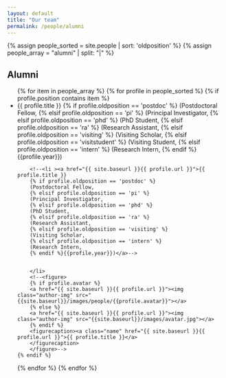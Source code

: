 ```yaml
---
layout: default
title: "Our team"
permalink: /people/alumni
---
```

{% assign people_sorted = site.people | sort: 'oldposition' %}
{% assign people_array = "alumni" | split: "|" %}
<section class="menuaa">
<div>
<h1>Alumni</h1>
</div>
</section>
<ul>
{% for item in people_array %}
  {% for profile in people_sorted %}
    {% if profile.position contains item %}
        <li >{{ profile.title }}
        {% if profile.oldposition == 'postdoc' %}
        (Postdoctoral Fellow,
        {% elsif profile.oldposition == 'pi' %}
        (Principal Investigator,
        {% elsif profile.oldposition == 'phd' %}
        (PhD Student,
        {% elsif profile.oldposition == 'ra' %}
        (Research Assistant,
        {% elsif profile.oldposition == 'visiting' %}
        (Visiting Scholar,
        {% elsif profile.oldposition == 'visitstudent' %}
        (Visiting Student,
        {% elsif profile.oldposition == 'intern' %}
        (Research Intern,
        {% endif %}{{profile.year}})

		<!--<li ><a href="{{ site.baseurl }}{{ profile.url }}">{{ profile.title }}
		{% if profile.oldposition == 'postdoc' %}
		(Postdoctoral Fellow,
		{% elsif profile.oldposition == 'pi' %}
		(Principal Investigator,
		{% elsif profile.oldposition == 'phd' %}
		(PhD Student,
		{% elsif profile.oldposition == 'ra' %}
		(Research Assistant,
		{% elsif profile.oldposition == 'visiting' %}
		(Visiting Scholar,
		{% elsif profile.oldposition == 'intern' %}
		(Research Intern,
		{% endif %}{{profile.year}})</a>-->
		
		
		</li>
		<!--<figure>
        {% if profile.avatar %}
        <a href="{{ site.baseurl }}{{ profile.url }}"><img class="author-img" src="{{site.baseurl}}/images/people/{{profile.avatar}}"></a>
        {% else %}
        <a href="{{ site.baseurl }}{{ profile.url }}"><img class="author-img" src="{{site.baseurl}}/images/avatar.jpg"></a>
        {% endif %}
        <figurecaption><a class="name" href="{{ site.baseurl }}{{ profile.url }}">{{ profile.title }}</a>
		</figurecaption>
		</figure>-->
    {% endif %}
  {% endfor %}
{% endfor %}
</ul>

